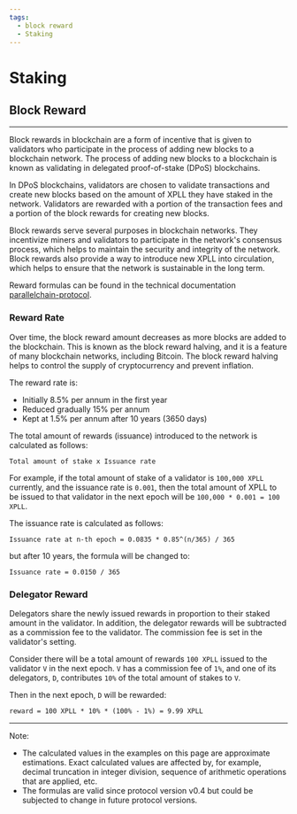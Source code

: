 ```yaml
---
tags:
  - block reward
  - Staking
---
```



# Staking


## Block Reward
---

Block rewards in blockchain are a form of incentive that is given to validators who participate in the process of adding new blocks to a blockchain network. The process of adding new blocks to a blockchain is known as validating in delegated proof-of-stake (DPoS) blockchains.


In DPoS blockchains, validators are chosen to validate transactions and create new blocks based on the amount of XPLL they have staked in the network. Validators are rewarded with a portion of the transaction fees and a portion of the block rewards for creating new blocks.


Block rewards serve several purposes in blockchain networks. They incentivize miners and validators to participate in the network's consensus process, which helps to maintain the security and integrity of the network. Block rewards also provide a way to introduce new XPLL into circulation, which helps to ensure that the network is sustainable in the long term.


Reward formulas can be found in the technical documentation [parallelchain-protocol](https://github.com/parallelchain-io/parallelchain-protocol/blob/master/Runtime.md).

### Reward Rate

Over time, the block reward amount decreases as more blocks are added to the blockchain. This is known as the block reward halving, and it is a feature of many blockchain networks, including Bitcoin. The block reward halving helps to control the supply of cryptocurrency and prevent inflation.

The reward rate is:

- Initially 8.5% per annum in the first year
- Reduced gradually 15% per annum
- Kept at 1.5% per annum after 10 years (3650 days)

The total amount of rewards (issuance) introduced to the network is calculated as follows:

```
Total amount of stake x Issuance rate
```

For example, if the total amount of stake of a validator is `100,000 XPLL` currently, and the issuance rate is `0.001`, then the total amount of XPLL to be issued to that validator in the next epoch will be `100,000 * 0.001 = 100 XPLL`.


The issuance rate is calculated as follows:

```
Issuance rate at n-th epoch = 0.0835 * 0.85^(n/365) / 365
```

but after 10 years, the formula will be changed to:

```
Issuance rate = 0.0150 / 365 
```

### Delegator Reward

Delegators share the newly issued rewards in proportion to their staked amount in the validator. In addition, the delegator rewards will be subtracted as a commission fee to the validator. The commission fee is set in the validator's setting.

Consider there will be a total amount of rewards `100 XPLL` issued to the validator `V` in the next epoch. `V` has a commission fee of `1%`, and one of its delegators, `D`, contributes `10%` of the total amount of stakes to `V`.

Then in the next epoch, `D` will be rewarded:

```
reward = 100 XPLL * 10% * (100% - 1%) = 9.99 XPLL
```

--- 

Note:

- The calculated values in the examples on this page are approximate estimations. Exact calculated values are affected by, for example, decimal truncation in integer division, sequence of arithmetic operations that are applied, etc.
- The formulas are valid since protocol version v0.4 but could be subjected to change in future protocol versions.